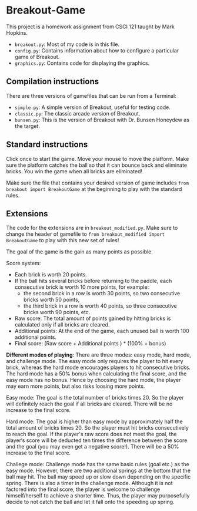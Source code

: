 # Breakout-Game

This project is a homework assignment from CSCI 121 taught by Mark Hopkins.

- `breakout.py`: Most of my code is in this file.
- `config.py`: Contains information about how to configure a particular game of Breakout.
- `graphics.py`: Contains code for displaying the graphics.

## Compilation instructions
There are three versions of gamefiles that can be run from a Terminal:
- `simple.py`: A simple version of Breakout, useful for testing code.
- `classic.py`: The classic arcade version of Breakout.
- `bunsen.py`: This is the version of Breakout with Dr. Bunsen Honeydew as the target.

## Standard instructions
Click once to start the game. Move your mouse to move the platform. Make sure the platform catches the ball so that it can bounce back and eliminate bricks. You win the game when all bricks are eliminated! 

Make sure the file that contains your desired version of game includes `from breakout import BreakoutGame` at the beginning to play with the standard rules.

## Extensions

The code for the extensions are in `breakout_modified.py`. Make sure to change the header of gamefile to `from breakout_modified import BreakoutGame` to play with this new set of rules! 

The goal of the game is the gain as many points as possible. 

Score system:
- Each brick is worth 20 points. 
- If the ball hits several bricks before returning to the paddle, each consecutive brick is worth 10 more points, for example:
  - the second brick in a row is worth 30 points, so two consecutive bricks worth 50 points, 
  - the third brick in a row is worth 40 points, so three consecutive bricks worth 90 points, etc.
- Raw score: The total amount of points gained by hitting bricks is calculated only if all bricks are cleared. 
- Additional points: At the end of the game, each unused ball is worth 100 additional points.
- Final score: (Raw score + Additional points ) * (100% + bonus)

**Different modes of playing**:
There are three modes: easy mode, hard mode, and challenge mode. 
The easy mode only requires the player to hit every brick, whereas the hard mode encourages players to hit consecutive bricks. 
The hard mode has a 50% bonus when calculating the final score, and the easy mode has no bonus. 
Hence by choosing the hard mode, the player may earn more points, but also risks loosing more points. 

Easy mode:
The goal is the total number of bricks times 20. 
So the player will definitely reach the goal if all bricks are cleared. 
There will be no increase to the final score. 

Hard mode:
The goal is higher than easy mode by approximately half the total amount of bricks times 20. 
So the player must hit bricks consecutively to reach the goal.
If the player's raw score does not meet the goal, the player‘s score will be deducted ten times the difference between the score and the goal (you may even get a negative score!). 
There will be a 50% increase to the final score. 

Challege mode: 
Challenge mode has the same basic rules (goal etc.) as the easy mode. 
However, there are two additional springs at the bottom that the ball may hit. 
The ball may speed up or slow down depending on the specific spring. 
There is also a timer in the challenge mode. Although it is not factored into the final score, the player is welcome to challenge himself/herself to achieve a shorter time. 
Thus, the player may purposefully decide to not catch the ball and let it fall onto the speeding up spring. 

